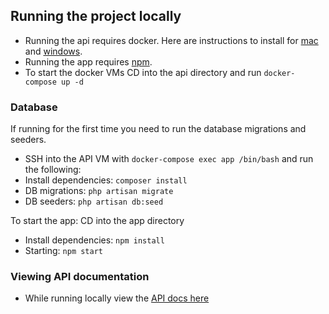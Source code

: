 ## Running the project locally
- Running the api requires docker. Here are instructions to install for [mac](https://docs.docker.com/desktop/install/mac-install/) and [windows](https://docs.docker.com/desktop/install/windows-install/).
- Running the app requires [npm](https://docs.npmjs.com/downloading-and-installing-node-js-and-npm).
- To start the docker VMs CD into the api directory and run ``` docker-compose up -d ```

### Database
If running for the first time you need to run the database migrations and seeders.
- SSH into the API VM with ``` docker-compose exec app /bin/bash ``` and run the following:
- Install dependencies: ``` composer install ```
- DB migrations: ``` php artisan migrate ```
- DB seeders: ``` php artisan db:seed ```

To start the app:
CD into the app directory
- Install dependencies: ``` npm install ```
- Starting: ``` npm start ```

### Viewing API documentation
- While running locally view the [API docs here](http://localhost/documentation/redoc)
